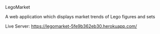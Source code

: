 LegoMarket

A web application which displays market trends of Lego figures and sets

Live Server: https://legomarket-5fe9b362eb30.herokuapp.com/
